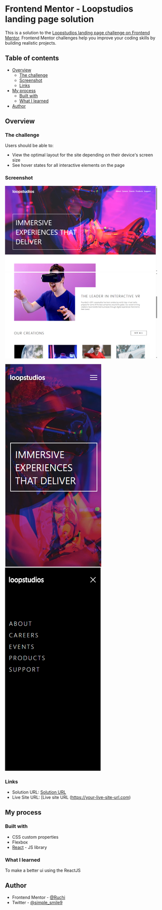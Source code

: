 # Frontend Mentor - Loopstudios landing page solution

This is a solution to the [Loopstudios landing page challenge on Frontend Mentor](https://www.frontendmentor.io/challenges/loopstudios-landing-page-N88J5Onjw). Frontend Mentor challenges help you improve your coding skills by building realistic projects.

## Table of contents

- [Overview](#overview)
  - [The challenge](#the-challenge)
  - [Screenshot](#screenshot)
  - [Links](#links)
- [My process](#my-process)
  - [Built with](#built-with)
  - [What I learned](#what-i-learned)
- [Author](#author)

## Overview

### The challenge

Users should be able to:

- View the optimal layout for the site depending on their device's screen size
- See hover states for all interactive elements on the page

### Screenshot

![Alt text](<src/Screenshot%20(518).png>)
![Alt text](<src/Screenshot%20(519).png>)

![Alt text](<src/Screenshot%20(520).png>)
![Alt text](<src/Screenshot%20(521).png>)

### Links

- Solution URL: [Solution URL](https://github.com/deoruchi/LandingPage.git)
- Live Site URL: [Live site URL (https://your-live-site-url.com)

## My process

### Built with

- CSS custom properties
- Flexbox
- [React](https://reactjs.org/) - JS library

### What I learned

To make a better ui using the ReactJS

## Author

- Frontend Mentor - [@Ruchi](https://www.frontendmentor.io/profile/kurokurotho)
- Twitter - [@simple_smile9](https://twitter.com/simple_smile9)
